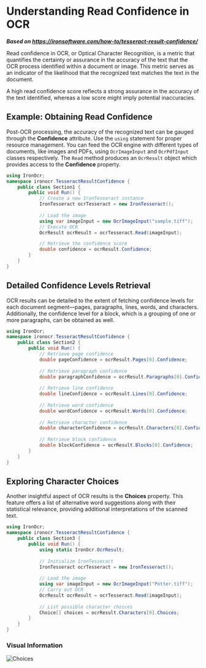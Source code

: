 # Understanding Read Confidence in OCR

***Based on <https://ironsoftware.com/how-to/tesseract-result-confidence/>***


Read confidence in OCR, or Optical Character Recognition, is a metric that quantifies the certainty or assurance in the accuracy of the text that the OCR process identified within a document or image. This metric serves as an indicator of the likelihood that the recognized text matches the text in the document.

A high read confidence score reflects a strong assurance in the accuracy of the text identified, whereas a low score might imply potential inaccuracies.

## Example: Obtaining Read Confidence

Post-OCR processing, the accuracy of the recognized text can be gauged through the **Confidence** attribute. Use the `using` statement for proper resource management. You can feed the OCR engine with different types of documents, like images and PDFs, using `OcrImageInput` and `OcrPdfInput` classes respectively. The `Read` method produces an `OcrResult` object which provides access to the **Confidence** property.

```cs
using IronOcr;
namespace ironocr.TesseractResultConfidence {
    public class Section1 {
        public void Run() {
            // Create a new IronTesseract instance
            IronTesseract ocrTesseract = new IronTesseract();
            
            // Load the image
            using var imageInput = new OcrImageInput("sample.tiff");
            // Execute OCR
            OcrResult ocrResult = ocrTesseract.Read(imageInput);

            // Retrieve the confidence score
            double confidence = ocrResult.Confidence;
        }
    }
}
```

## Detailed Confidence Levels Retrieval

OCR results can be detailed to the extent of fetching confidence levels for each document segment—pages, paragraphs, lines, words, and characters. Additionally, the confidence level for a block, which is a grouping of one or more paragraphs, can be obtained as well.

```cs
using IronOcr;
namespace ironocr.TesseractResultConfidence {
    public class Section2 {
        public void Run() {
            // Retrieve page confidence
            double pageConfidence = ocrResult.Pages[0].Confidence;
            
            // Retrieve paragraph confidence
            double paragraphConfidence = ocrResult.Paragraphs[0].Confidence;
            
            // Retrieve line confidence
            double lineConfidence = ocrResult.Lines[0].Confidence;
            
            // Retrieve word confidence
            double wordConfidence = ocrResult.Words[0].Confidence;
            
            // Retrieve character confidence
            double characterConfidence = ocrResult.Characters[0].Confidence;
            
            // Retrieve block confidence
            double blockConfidence = ocrResult.Blocks[0].Confidence;
        }
    }
}
```

## Exploring Character Choices

Another insightful aspect of OCR results is the **Choices** property. This feature offers a list of alternative word suggestions along with their statistical relevance, providing additional interpretations of the scanned text.

```cs
using IronOcr;
namespace ironocr.TesseractResultConfidence {
    public class Section3 {
        public void Run() {
            using static IronOcr.OcrResult;
            
            // Initialize IronTesseract
            IronTesseract ocrTesseract = new IronTesseract();
            
            // Load the image
            using var imageInput = new OcrImageInput("Potter.tiff");
            // Carry out OCR
            OcrResult ocrResult = ocrTesseract.Read(imageInput);
            
            // List possible character choices
            Choice[] choices = ocrResult.Characters[0].Choices;
        }
    }
}
```

### Visual Information

<div class="content-img-align-center">
    <div class="center-image-wrapper">
         <img src="https://ironsoftware.com/static-assets/ocr/how-to/tesseract-result-confidence/choices.webp" alt="Choices" class="img-responsive add-shadow">
    </div>
</div>